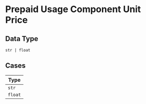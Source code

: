
# Prepaid Usage Component Unit Price

## Data Type

`str | float`

## Cases

| Type |
|  --- |
| `str` |
| `float` |

